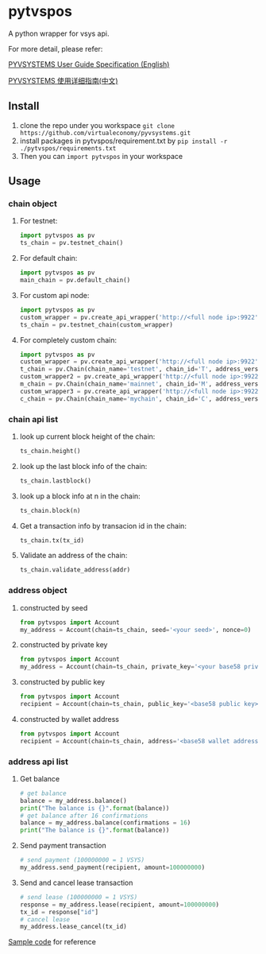 # pytvspos
A python wrapper for vsys api.

For more detail, please refer:

[PYVSYSTEMS User Guide Specification (English)](https://github.com/virtualeconomy/pyvsystems/wiki/PYVSYSTEMS-User-Guide-Specification-%28English%29)

[PYVSYSTEMS 使用详细指南(中文)](https://github.com/virtualeconomy/pyvsystems/wiki/PYVSYSTEMS-使用详细指南%28中文%29)

## Install 
1. clone the repo under you workspace
```git clone https://github.com/virtualeconomy/pyvsystems.git```
2. install packages in pytvspos/requirement.txt by 
```pip install -r ./pytvspos/requirements.txt```
3. Then you can ```import pytvspos``` in your workspace

## Usage

### chain object
1. For testnet:
    ```python
    import pytvspos as pv
    ts_chain = pv.testnet_chain()
    ```
2. For default chain:
    ```python
    import pytvspos as pv
    main_chain = pv.default_chain()
    ```

3. For custom api node:
    ```python
    import pytvspos as pv
    custom_wrapper = pv.create_api_wrapper('http://<full node ip>:9922', api_key='')
    ts_chain = pv.testnet_chain(custom_wrapper)
    ```

4. For completely custom chain:
    ```python
    import pytvspos as pv
    custom_wrapper = pv.create_api_wrapper('http://<full node ip>:9922', api_key='')
    t_chain = pv.Chain(chain_name='testnet', chain_id='T', address_version=5, api_wrapper=custom_wrapper)
    custom_wrapper2 = pv.create_api_wrapper('http://<full node ip>:9922', api_key='')
    m_chain = pv.Chain(chain_name='mainnet', chain_id='M', address_version=5, api_wrapper=custom_wrapper2)
    custom_wrapper3 = pv.create_api_wrapper('http://<full node ip>:9922', api_key='')
    c_chain = pv.Chain(chain_name='mychain', chain_id='C', address_version=1, api_wrapper=custom_wrapper3)
    ```

### chain api list
1. look up current block height of the chain:
    ```python
    ts_chain.height()
    ```

2. look up the last block info of the chain:
    ```python
    ts_chain.lastblock()
    ```


3. look up a block info at n in the chain:
    ```python
    ts_chain.block(n)
    ```

4. Get a transaction info by transacion id in the chain:
    ```python
    ts_chain.tx(tx_id)
    ```
    
5. Validate an address of the chain:
    ```python
    ts_chain.validate_address(addr)
    ```

### address object
1. constructed by seed
    ```python
    from pytvspos import Account
    my_address = Account(chain=ts_chain, seed='<your seed>', nonce=0)
    ```
2. constructed by private key
    ```python
    from pytvspos import Account
    my_address = Account(chain=ts_chain, private_key='<your base58 private key>')
    ```
3. constructed by public key
    ```python
    from pytvspos import Account
    recipient = Account(chain=ts_chain, public_key='<base58 public key>')
    ```
4. constructed by wallet address
    ```python
    from pytvspos import Account
    recipient = Account(chain=ts_chain, address='<base58 wallet address>')
    ```
 
### address api list
1. Get balance
    ```python
    # get balance
    balance = my_address.balance()
    print("The balance is {}".format(balance))
    # get balance after 16 confirmations 
    balance = my_address.balance(confirmations = 16)
    print("The balance is {}".format(balance))
    ```
2. Send payment transaction
    ```python
    # send payment (100000000 = 1 VSYS)
    my_address.send_payment(recipient, amount=100000000)
    ```
3. Send and cancel lease transaction
    ```python
    # send lease (100000000 = 1 VSYS)
    response = my_address.lease(recipient, amount=100000000)
    tx_id = response["id"]
    # cancel lease
    my_address.lease_cancel(tx_id)
    ```
    
[Sample code](https://github.com/virtualeconomy/pyvsystems/wiki/PYVSYSTEMS-User-Guide-Specification-%28English%29#sample-code) for reference
